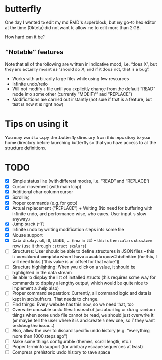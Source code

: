 butterfly
=========

One day I wanted to edit my md RAID's superblock, but my go-to hex editor at the
time (Okteta) did not want to allow me to edit more than 2 GB.

How hard can it be?


“Notable” features
------------------

Note that all of the following are written in indicative mood, i.e. “does X”,
but they are actually meant as “should do X, and if it does not, that is a bug”.

- Works with arbitrarily large files while using few resources
- Infinite undo/redo
- Will not modify a file until you explicitly change from the default “READ”
  mode into some other (currently “MODIFY” and “REPLACE”)
- Modifications are carried out instantly (not sure if that is a feature, but
  that is how it is right now)


Tips on using it
================

You may want to copy the .butterfly directory from this repository to your home
directory before launching butterfly so that you have access to all the
structure definitions.


TODO
====

- [x] Simple status line (with different modes, i.e. “READ” and “REPLACE”)
- [x] Cursor movement (with main loop)
- [x] Additional char-column cursor
- [x] Scrolling
- [x] Proper commands (e.g. for goto)
- [x] Actual replacement (“REPLACE”) + Writing
      (No need for buffering with infinite undo, and performance-wise, who cares.
       User input is slow anyway.)
- [x] Jump stack (^T)
- [x] Infinite undo by writing modification steps into some file
- [x] Mouse support
- [x] Data display: u8, i8, LE/BE, ... (hex in LE) – this is the `scalars`
      structure now (use it through `:struct scalars`)
- [ ] Structures: User should be able to define structures in JSON files – this
      is considered complete when I have a usable qcow2 definition
      (for this, I will need links (“this value is an offset for that value”))
- [ ] Structure highlighting: When you click on a value, it should be
      highlighted in the data stream
- [ ] Be able to display the list of installed structs (this requires some way
      for commands to display a lengthy output, which would be quite nice to
      implement a :help also).
- [ ] Proper command separation: Currently, all command logic and data is kept
      in src/buffer.rs.  That needs to change.
- [ ] Find things: Every website has this now, so we need that, too
- [ ] Overwrite unusable undo files: Instead of just aborting or doing random
      things when some undo file cannot be read, we should just overwrite it
      (or maybe tell the user where it is and create a new one, so if they want
       to debug the issue...)
- [ ] Also, allow the user to discard specific undo history (e.g. “everything
      more than 1000 steps ago”)
- [ ] Make some things configurable (themes, scroll length, etc.)
- [ ] Proper terminfo support (for arbitrary escape sequences at least)
- [ ] Compress prehistoric undo history to save space
